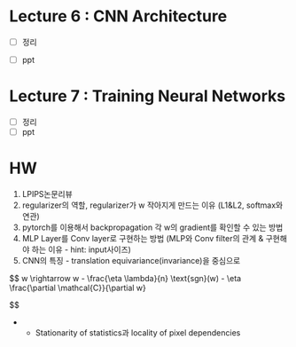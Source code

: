 # Lecture 6 : CNN Architecture 

- [ ] 정리
- [ ] ppt


# Lecture 7 : Training Neural Networks

- [ ] 정리
- [ ] ppt 

# HW 
1. LPIPS논문리뷰
2. regularizer의 역할, regularizer가 w 작아지게 만드는 이유 (L1&L2, softmax와 연관)
3. pytorch를 이용해서 backpropagation 각 w의 gradient를 확인할 수 있는 방법
4. MLP Layer를 Conv layer로 구현하는 방법 (MLP와 Conv filter의 관계 & 구현해야 하는 이유 - hint: input사이즈)
5. CNN의 특징 - translation equivariance(invariance)을 중심으로


$$
w \rightarrow w - \frac{\eta \lambda}{n} \text{sgn}(w) - \eta \frac{\partial \mathcal{C}}{\partial w}


$$

- - Stationarity of statistics과 locality of pixel dependencies